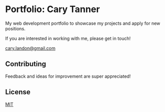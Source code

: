 # Portfolio: Cary Tanner 

My web development portfolio to showcase my projects and apply for new positions.

If you are interested in working with me, please get in touch!

cary.landon@gmail.com


## Contributing

Feedback and ideas for improvement are super appreciated!

## License
[MIT](https://choosealicense.com/licenses/mit/)